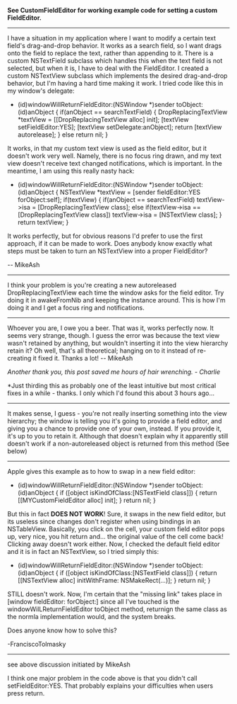 **See CustomFieldEditor for working example code for setting a custom FieldEditor.**

----

I have a situation in my application where I want to modify a certain text field's drag-and-drop behavior. It works as a search field, so I want drags onto the field to replace the text, rather than appending to it. There is a custom NSTextField subclass which handles this when the text field is not selected, but when it is, I have to deal with the FieldEditor. I created a custom NSTextView subclass which implements the desired drag-and-drop behavior, but I'm having a hard time making it work. I tried code like this in my window's delegate:
    
- (id)windowWillReturnFieldEditor:(NSWindow *)sender toObject:(id)anObject
{
	if(anObject == searchTextField)
	{
		DropReplacingTextView *textView =
			[[DropReplacingTextView alloc] init];
		[textView setFieldEditor:YES];
		[textView setDelegate:anObject];
		return [textView autorelease];
	}
	else
		return nil;
}

It works, in that my custom text view is used as the field editor, but it doesn't work very well. Namely, there is no focus ring drawn, and my text view doesn't receive text changed notifications, which is important. In the meantime, I am using this really nasty hack:
    
- (id)windowWillReturnFieldEditor:(NSWindow *)sender toObject:(id)anObject
{
	NSTextView *textView = [sender fieldEditor:YES forObject:self];
	if(textView)
	{
		if(anObject == searchTextField)
			textView->isa = [DropReplacingTextView class];
		else if(textView->isa == [DropReplacingTextView class])
			textView->isa = [NSTextView class];
	}
	return textView;
}

It works perfectly, but for obvious reasons I'd prefer to use the first approach, if it can be made to work. Does anybody know exactly what steps must be taken to turn an NSTextView into a proper FieldEditor?

-- MikeAsh

----

I think your problem is you're creating a new autoreleased DropReplacingTextView each time the window asks for the field editor. Try doing it in     awakeFromNib and keeping the instance around. This is how I'm doing it and I get a focus ring and notifications.

----

Whoever you are, I owe you a beer. That was it, works perfectly now. It seems very strange, though. I guess the error was because the text view wasn't retained by anything, but wouldn't inserting it into the view hierarchy retain it? Oh well, that's all theoretical; hanging on to it instead of re-creating it fixed it. Thanks a lot! -- MikeAsh

*Another thank you, this post saved me hours of hair wrenching. - Charlie*

*Just thirding this as probably one of the least intuitive but most critical fixes in a while - thanks.  I only which I'd found this about 3 hours ago...

----

It makes sense, I guess - you're not really inserting something into the view hierarchy; the window is telling you it's going to provide a field editor, and giving you a chance to provide one of your own, instead. If you provide it, it's up to you to retain it. Although that doesn't explain why it apparently still doesn't work if a non-autoreleased object is returned from this method (See below)

----

Apple gives this example as to how to swap in a new field editor:

    

- (id)windowWillReturnFieldEditor:(NSWindow *)sender toObject:(id)anObject
{
    if ([object isKindOfClass:[NSTextField class]])
    {
        return [[MYCustomFieldEditor alloc] init];
    }
    return nil;
}



But this in fact **DOES NOT WORK**!  Sure, it swaps in the new field editor, but its useless since changes don't register when using bindings in an NSTableView.  Basically, you click on the cell, your custom field editor pops up, very nice, you hit return and... the original value of the cell come back!  Clicking away doesn't work either.  Now, I checked the default field editor and it is in fact an NSTextView, so I tried simply this:

    

- (id)windowWillReturnFieldEditor:(NSWindow *)sender toObject:(id)anObject
{
    if ([object isKindOfClass:[NSTextField class]])
    {
        return [[NSTextView alloc] initWithFrame: NSMakeRect(...)];
    }
    return nil;
}



STILL doesn't work.  Now, I'm certain that the "missing link" takes place in [window fieldEditor: forObject:] since all I've touched is the windowWilLReturnFieldEditor toObject method, returnign the same class as the normla implementation would, and the system breaks.

Does anyone know how to solve this?

-FranciscoTolmasky

----

see above discussion initiated by MikeAsh

I think one major problem in the code above is that you didn't call setFieldEditor:YES.  That probably explains your difficulties when users press return.
